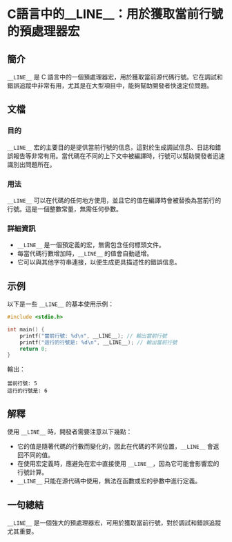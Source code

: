 <!--
Meta Description: # C語言中的__LINE__：用於獲取當前行號的預處理器宏 ## 簡介 `__LINE__` 是 C 語言中的一個預處理器宏，用於獲取當前源代碼行號。它在調試和錯誤追蹤中非常有用，尤其是在大型項目中，能夠幫助開發者快速定位問題。 ## 文檔 ### 目的 `__LINE__` 宏的主要目的是提供當...
Meta Keywords: __line__, printf, 當前行號, 輸出當前行號, 這行的行號是
-->

# C語言中的__LINE__：用於獲取當前行號的預處理器宏

## 簡介
`__LINE__` 是 C 語言中的一個預處理器宏，用於獲取當前源代碼行號。它在調試和錯誤追蹤中非常有用，尤其是在大型項目中，能夠幫助開發者快速定位問題。

## 文檔
### 目的
`__LINE__` 宏的主要目的是提供當前行號的信息，這對於生成調試信息、日誌和錯誤報告等非常有用。當代碼在不同的上下文中被編譯時，行號可以幫助開發者迅速識別出問題所在。

### 用法
`__LINE__` 可以在代碼的任何地方使用，並且它的值在編譯時會被替換為當前行的行號。這是一個整數常量，無需任何參數。

### 詳細資訊
- `__LINE__` 是一個預定義的宏，無需包含任何標頭文件。
- 每當代碼行數增加時，`__LINE__` 的值會自動遞增。
- 它可以與其他字符串連接，以便生成更具描述性的錯誤信息。

## 示例
以下是一些 `__LINE__` 的基本使用示例：

```c
#include <stdio.h>

int main() {
    printf("當前行號: %d\n", __LINE__); // 輸出當前行號
    printf("這行的行號是: %d\n", __LINE__); // 輸出當前行號
    return 0;
}
```

輸出：
```
當前行號: 5
這行的行號是: 6
```

## 解釋
使用 `__LINE__` 時，開發者需要注意以下幾點：
- 它的值是隨著代碼的行數而變化的，因此在代碼的不同位置，`__LINE__` 會返回不同的值。
- 在使用宏定義時，應避免在宏中直接使用 `__LINE__`，因為它可能會影響宏的行號計算。
- `__LINE__` 只能在源代碼中使用，無法在函數或宏的參數中進行定義。

## 一句總結
`__LINE__` 是一個強大的預處理器宏，可用於獲取當前行號，對於調試和錯誤追蹤尤其重要。